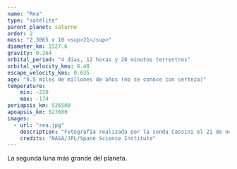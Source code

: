 ```yaml
---
name: "Rea"
type: "satélite"
parent_planet: saturno
order: 2
mass: "2.3065 x 10 <sup>21</sup>"
diameter_km: 1527.6
gravity: 0.264
orbital_period: "4 días, 12 horas y 26 minutos terrestres"
orbital_velocity_kms: 8.48
escape_velocity_kms: 0.635
age: "4.5 miles de millones de años (no se conoce con certeza)"
temperature:
    min: -220
    max: -174
periapsis_km: 526500
apoapsis_km: 527600
images:
  - url: "rea.jpg"
    description: "Fotografía realizada por la sonda Cassini el 21 de noviembre de 2009, a una distancia de 30,000 km de Rea."
    credits: "NASA/JPL/Space Science Institute"
---
```


La segunda luna más grande del planeta.